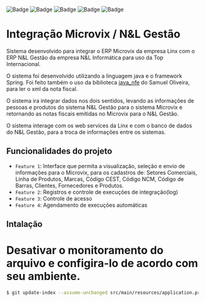![Badge](https://img.shields.io/static/v1?label=Inverter&message=Systems%20%C2%AE&color=%3CCOLOR%3E&style=flat-square&logo=dblp)
![Badge](https://img.shields.io/github/forks/inverter-systems/microvix)
![Badge](https://img.shields.io/github/stars/inverter-systems/microvix)
![Badge](https://img.shields.io/github/license/inverter-systems/microvix)
![Badge](https://img.shields.io/github/issues/inverter-systems/microvix)

# Integração Microvix / N&L Gestão

Sistema desenvolvido para integrar o ERP Microvix da empresa Linx com o ERP N&L Gestão da empresa N&L Informática para uso da Top Internacional.

O sistema foi desenvolvido utilizando a linguagem java e o framework Spring. Foi feito também o uso da biblioteca [java_nfe](https://github.com/Samuel-Oliveira/Java_NFe) do Samuel Oliveira, para ler o xml da nota fiscal.

O sistema ira integrar dados nos dois sentidos, levando as informações de pessoas e produtos do sistema N&L Gestão para o sistema Microvix e retornando as notas fiscais emitidas no Microvix para o N&L Gestão.

O sistema interage com os web services da Linx e com o banco de dados do N&L Gestão, para a troca de informações entre os sistemas.

## Funcionalidades do projeto

- `Feature 1`: Interface que permita a visualização, seleção e envio de informações para o Microvix, para os cadastros de: Setores Comerciais, Linha de Produtos, Marcas, Código CEST, Código NCM, 				  Código de Barras, Clientes, Fornecedores e Produtos. 
- `Feature 2`: Registros e controle de execuções de integração(log)
- `Feature 3`: Controle de acesso
- `Feature 4`: Agendamento de execuções automáticas

## Intalação

# Desativar o monitoramento do arquivo e configira-lo de acordo com seu ambiente.
```bash
$ git update-index --assume-unchanged src/main/resources/application.properties 
